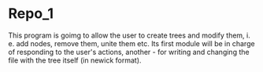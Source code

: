 # Repo_1
This program is goimg to allow the user to create trees and modify them, i. e. add nodes, remove them, unite them etc. Its first module will be in charge of responding to the user's actions, another - for writing and changing the file with the tree itself (in newick format).
